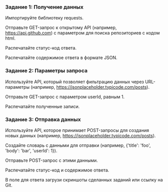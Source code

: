 ### Задание 1: Получение данных

Импортируйте библиотеку requests.

Отправьте GET-запрос к открытому API (например, https://api.github.com) с параметром для поиска репозиториев с кодом html.

Распечатайте статус-код ответа.

Распечатайте содержимое ответа в формате JSON.

### Задание 2: Параметры запроса

Используйте API, который позволяет фильтрацию данных через URL-параметры (например, https://jsonplaceholder.typicode.com/posts).

Отправьте GET-запрос с параметром userId, равным 1.

Распечатайте полученные записи.

### Задание 3: Отправка данных

Используйте API, которое принимает POST-запросы для создания новых данных (например, https://jsonplaceholder.typicode.com/posts).

Создайте словарь с данными для отправки (например, {'title': 'foo', 'body': 'bar', 'userId': 1}).

Отправьте POST-запрос с этими данными.

Распечатайте статус-код и содержимое ответа.

В поле для ответа загрузи скриншоты сделанных заданий или ссылку на Git.
